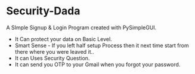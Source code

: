 # Security-Dada

A SImple Signup & Login Program created with PySimpleGUI.

* It Can protect your data on Basic Level.
* Smart Sense - If you left half setup Process then it next time start from there where you were leaved it..
* It can Uses Security Question.
* It can send you OTP to your Gmail when you forgot your password.
